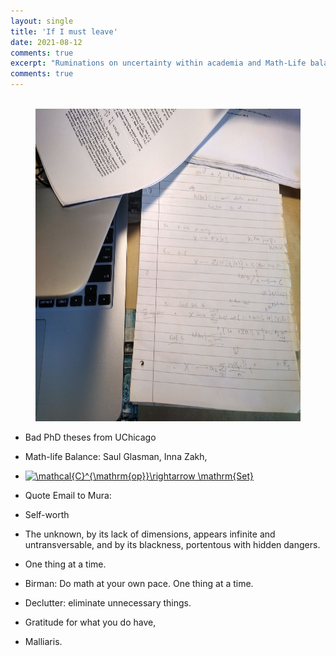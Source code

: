 ```yaml
---
layout: single
title: 'If I must leave'
date: 2021-08-12
comments: true
excerpt: "Ruminations on uncertainty within academia and Math-Life balance"
comments: true
---
```


<figure>  
<br/><img src='/images/onleavingphoto.jpg',width="400" 
     height="500">
<FIGCAPTION></FIGCAPTION>
</figure>

- Bad PhD theses from UChicago
- Math-life Balance: Saul Glasman, Inna Zakh,
- <a href="https://www.codecogs.com/eqnedit.php?latex=\mathcal{C}^{\mathrm{op}}\rightarrow&space;\mathrm{Set}" target="_blank"><img src="https://latex.codecogs.com/gif.latex?\mathcal{C}^{\mathrm{op}}\rightarrow&space;\mathrm{Set}" title="\mathcal{C}^{\mathrm{op}}\rightarrow \mathrm{Set}" /></a>
- Quote Email to Mura: 
- Self-worth
- The unknown, by its lack of dimensions, appears infinite and untransversable, and by its blackness, portentous with hidden dangers.
- One thing at a time. 
- Birman: Do math at your own pace. One thing at a time.
- Declutter: eliminate unnecessary things.
- Gratitude for what you do have, 

- Malliaris.
